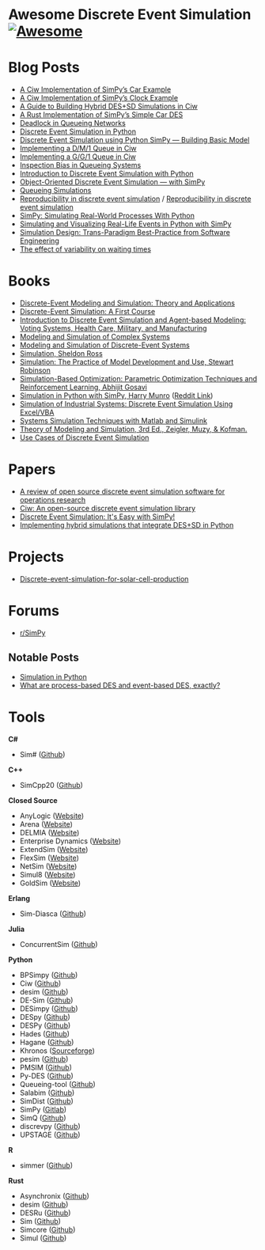 # Awesome Discrete Event Simulation [![Awesome](https://awesome.re/badge.svg)](https://github.com/sindresorhus/awesome#readme) 

# Blog Posts
- [A Ciw Implementation of SimPy’s Car Example](https://galenseilis.github.io/blog/posts/python-ciw-simpy-car/)
- [A Ciw Implementation of SimPy’s Clock Example](https://galenseilis.github.io/blog/posts/python-ciw-simpy-clock/)
- [A Guide to Building Hybrid DES+SD Simulations in Ciw](http://www.geraintianpalmer.org.uk/2023/08/03/hybrid-simulation-ciw/)
- [A Rust Implementation of SimPy’s Simple Car DES](https://galenseilis.github.io/blog/posts/rust-simpy-car/)
- [Deadlock in Queueing Networks](http://www.geraintianpalmer.org.uk/2017/12/20/deadlock/)
- [Discrete Event Simulation in Python](https://medium.com/@vitostamatti1995/discrete-event-simulation-in-python-8baf9694948f)
- [Discrete Event Simulation using Python SimPy — Building Basic Model](https://medium.com/@lazuardy.almuzaki/discrete-event-simulation-using-python-simpy-building-basic-model-1bb34b691797)
- [Implementing a D/M/1 Queue in Ciw](https://galenseilis.github.io/blog/posts/python-ciw-d-m-1-queue/)
- [Implementing a G/G/1 Queue in Ciw](https://galenseilis.github.io/blog/posts/python-ciw-g-g-1-queue/)
- [Inspection Bias in Queueing Systems](http://www.geraintianpalmer.org.uk/2020/12/18/inspection-queueing/)
- [Introduction to Discrete Event Simulation with Python](https://medium.com/@vitostamatti1995/introduction-to-discrete-event-simulation-with-python-3b0cce67f92e)
- [Object-Oriented Discrete Event Simulation — with SimPy](https://towardsdatascience.com/object-oriented-discrete-event-simulation-with-simpy-53ad82f5f6e2)
- [Queueing Simulations](https://www.programmingopiethehokie.com/2023/01/queueing-simulations.html)
- [Reproducibility in discrete event simulation](http://www.geraintianpalmer.org.uk/2017/10/30/ciw-paper/) / [Reproducibility in discrete event simulation](https://www.software.ac.uk/blog/reproducibility-discrete-event-simulation)
- [SimPy: Simulating Real-World Processes With Python](https://realpython.com/simpy-simulating-with-python/)
- [Simulating and Visualizing Real-Life Events in Python with SimPy](https://towardsdatascience.com/simulating-real-life-events-in-python-with-simpy-619ffcdbf81f)
- [Simulation Design: Trans-Paradigm Best-Practice from Software Engineering](https://www.jasss.org/18/3/9.html)
- [The effect of variability on waiting times](http://www.geraintianpalmer.org.uk/2017/07/26/variability-waits-ciw/)

# Books
- [Discrete-Event Modeling and Simulation: Theory and Applications](https://www.amazon.ca/Discrete-Event-Modeling-Simulation-Theory-Applications/dp/1420072331)
- [Discrete-Event Simulation: A First Course](https://www.amazon.ca/Discrete-Event-Simulation-Course-Larry-Leemis/dp/0131429175)
- [Introduction to Discrete Event Simulation and Agent-based Modeling: Voting Systems, Health Care, Military, and Manufacturing](https://link.springer.com/book/10.1007/978-0-85729-139-4)
- [Modeling and Simulation of Complex Systems](https://link.springer.com/book/10.1007/978-3-658-07529-3)
- [Modeling and Simulation of Discrete-Event Systems](https://www.amazon.ca/Modeling-Simulation-Discrete-Event-Systems/dp/111838699X)
- [Simulation, Sheldon Ross](https://www.amazon.com/Simulation-Sheldon-M-Ross/dp/0124158250)
- [Simulation: The Practice of Model Development and Use, Stewart Robinson](https://www.amazon.ca/Simulation-Practice-Model-Development-Use/dp/0470847727)
- [Simulation-Based Optimization: Parametric Optimization Techniques and Reinforcement Learning, Abhijit Gosavi](https://link.springer.com/book/10.1007/978-1-4899-7491-4)
- [Simulation in Python with SimPy, Harry Munro](https://simulation.teachem.digital/free-simulation-in-python-guide) ([Reddit Link](https://www.reddit.com/r/Python/comments/1gz3bgp/i_wrote_a_guide_to_simulation_in_python_with_simpy/))
- [Simulation of Industrial Systems: Discrete Event Simulation Using Excel/VBA](https://www.amazon.ca/Simulation-Industrial-Systems-Discrete-Event/dp/1420067443)
- [Systems Simulation Techniques with Matlab and Simulink](https://www.wiley.com/en-gb/System+Simulation+Techniques+with+MATLAB+and+Simulink-p-9781118647929)
- [Theory of Modeling and Simulation, 3rd Ed., Zeigler, Muzy, & Kofman.](https://shop.elsevier.com/books/theory-of-modeling-and-simulation/zeigler/978-0-12-813370-5)
- [Use Cases of Discrete Event Simulation](https://link.springer.com/book/10.1007/978-3-642-28777-0)

# Papers

- [A review of open source discrete event simulation software for operations research](https://www.researchgate.net/publication/281391626_A_review_of_open_source_discrete_event_simulation_software_for_operations_research#pfc)
- [Ciw: An open-source discrete event simulation library](https://www.tandfonline.com/doi/full/10.1080/17477778.2018.1473909)
- [Discrete Event Simulation: It's Easy with SimPy!](https://arxiv.org/abs/2405.01562)
- [Implementing hybrid simulations that integrate DES+SD in Python](https://www.tandfonline.com/doi/abs/10.1080/17477778.2021.1992312)

# Projects
- [Discrete-event-simulation-for-solar-cell-production](https://github.com/slierp/Discrete-event-simulation-for-solar-cell-production)

# Forums 

- [r/SimPy](https://www.reddit.com/r/SimPy/)

## Notable Posts
- [Simulation in Python](https://or.stackexchange.com/questions/1384/simulation-in-python)
- [What are process-based DES and event-based DES, exactly?](https://or.stackexchange.com/questions/11670/what-are-process-based-des-and-event-based-des-exactly)

# Tools

**C\#**
- Sim\# ([Github](https://github.com/heal-research/SimSharp))

**C++**
- SimCpp20 ([Github](https://github.com/fschuetz04/simcpp20))

**Closed Source**
  - AnyLogic ([Website](https://www.anylogic.com/))
  - Arena ([Website](https://www.rockwellautomation.com/en-us/products/software/arena-simulation.html))
  - DELMIA ([Website](https://www.3ds.com/products/delmia))
  - Enterprise Dynamics ([Website](https://www.incontrolsim.com/))
  - ExtendSim ([Website](https://extendsim.com/))
  - FlexSim ([Website](https://www.flexsim.com/))
  - NetSim ([Website](https://khronos-des.sourceforge.net/))
  - Simul8 ([Website](https://www.simul8.com/))
  - GoldSim ([Website](https://www.goldsim.com/))

**Erlang**
- Sim-Diasca ([Github](https://github.com/Olivier-Boudeville-EDF/Sim-Diasca))

**Julia**
- ConcurrentSim ([Github](https://github.com/JuliaDynamics/ConcurrentSim.jl))

**Python**
- BPSimpy ([Github](https://github.com/claudiafracca/BPSimpyLibrary))
- Ciw ([Github](https://github.com/CiwPython/Ciw))
- desim ([Github](https://github.com/sed-group/desim))
- DE-Sim ([Github](https://github.com/KarrLab/de_sim))
- DESimpy ([Github](https://github.com/galenseilis/DESimpy))
- DESpy ([Github](https://github.com/ahbuss/DESpy))
- DESPy ([Github](https://github.com/irwinsnet-old/DesPy))
- Hades ([Github](https://github.com/ki-oss/hades))
- Hagane ([Github](https://github.com/carlosles/hagane/tree/main))
- Khronos ([Sourceforge](https://khronos-des.sourceforge.net/))
- pesim ([Github](https://github.com/Tefx/pesim))
- PMSIM ([Github](https://github.com/mbafrani/AutomaticProcessSimulation))
- Py-DES ([Github](https://github.com/vitostamatti/pydes/tree/main))
- Queueing-tool ([Github](https://github.com/djordon/queueing-tool))
- Salabim ([Github](https://github.com/salabim/salabim))
- SimDist ([Github](https://github.com/galenseilis/SimDist))
- SimPy ([Gitlab](https://gitlab.com/team-simpy/simpy))
- SimQ ([Github](https://github.com/galenseilis/SimQ))
- discrevpy ([Github](https://github.com/snkas/discrevpy))
- UPSTAGE ([Github](https://github.com/JamesArruda/upstage))

**R**
- simmer ([Github](https://github.com/r-simmer/simmer))

**Rust**
- Asynchronix ([Github](https://github.com/asynchronics/asynchronix))
- desim ([Github](https://github.com/garro95/desim))
- DESRu ([Github](https://github.com/galenseilis/DESRu))
- Sim ([Github](https://github.com/ndebuhr/sim))
- Simcore ([Github](https://github.com/systems-group/simcore/tree/main))
- Simul ([Github](https://github.com/jmqd/simul))

